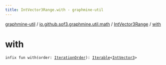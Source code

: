 ```yaml
---
title: IntVector3Range.with - graphmine-util
---
```


[graphmine-util](../../index.html) / [io.github.sof3.graphmine.util.math](../index.html) / [IntVector3Range](index.html) / [with](./with.html)

# with

`infix fun with(order: `[`IterationOrder`](-iteration-order/index.html)`): `[`Iterable`](https://kotlinlang.org/api/latest/jvm/stdlib/kotlin.collections/-iterable/index.html)`<`[`IntVector3`](../-int-vector3/index.html)`>`